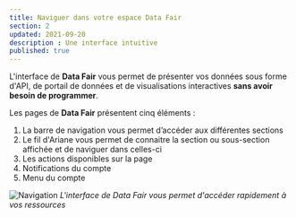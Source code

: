 ```yaml
---
title: Naviguer dans votre espace Data Fair
section: 2
updated: 2021-09-20
description : Une interface intuitive
published: true
---
```


L'interface de **Data Fair** vous permet de présenter vos données sous forme d'API, de portail de données et de visualisations interactives **sans avoir besoin de programmer**.

Les pages de **Data Fair** présentent cinq éléments :

1. La barre de navigation vous permet d’accéder aux différentes sections
2. Le fil d'Ariane vous permet de connaitre la section ou sous-section affichée et de naviguer dans celles-ci
3. Les actions disponibles sur la page  
4. Notifications du compte  
5. Menu du compte

![Navigation](./images/user-guide-backoffice/navigation.jpg)
*L'interface de Data Fair vous permet d'accéder rapidement à vos ressources*

